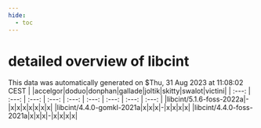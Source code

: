 ```yaml
---
hide:
  - toc
---
```


detailed overview of libcint
============================


This data was automatically generated on $Thu, 31 Aug 2023 at 11:08:02 CEST
| |accelgor|doduo|donphan|gallade|joltik|skitty|swalot|victini|
| :---: | :---: | :---: | :---: | :---: | :---: | :---: | :---: | :---: |
|libcint/5.1.6-foss-2022a|-|x|x|x|x|x|x|x|
|libcint/4.4.0-gomkl-2021a|x|x|x|-|x|x|x|x|
|libcint/4.4.0-foss-2021a|x|x|x|-|x|x|x|x|
